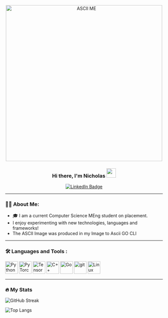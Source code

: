 
<div id="header" align="center">
  
<img src="https://github.com/user-attachments/assets/b6b4fd2d-4e8e-456f-a72b-64901d3e2a86" alt="ASCII ME" height="500"/>

  ### Hi there, I'm Nicholas <img src="https://media.giphy.com/media/hvRJCLFzcasrR4ia7z/giphy.gif" width="30px"/>
  
  <div id="badges">
  <a href="https://www.linkedin.com/in/nicholaslambert03">
      <img src="https://img.shields.io/badge/LinkedIn-blue?style=for-the-badge&logo=linkedin&logoColor=white"         alt="LinkedIn Badge"/>
  </a>
  </div>
  <img src="https://komarev.com/ghpvc/?username=ioNclash&style=flat-square&color=blue" alt=""/>
</div>


 <div id="body">
   
---  

### 👨‍💻 About Me:
<ul> 
  <li>
   🎓 I am a current Computer Science MEng student on placement.  
  </li>
  <li>
    I enjoy experimenting with new technologies, languages and frameworks!   
  </li>
  <li>
    The ASCII Image was produced in my Image to Ascii GO CLI
  </li>
</ul>

---

### :hammer_and_wrench: Languages and Tools :

<img src="https://cdn.jsdelivr.net/gh/devicons/devicon@latest/icons/python/python-original.svg" title = "Python" width="40" height="40"/>
<img src="https://cdn.jsdelivr.net/gh/devicons/devicon@latest/icons/pytorch/pytorch-original.svg" title = "PyTorch" width="40" height="40"/>
<img src="https://cdn.jsdelivr.net/gh/devicons/devicon@latest/icons/tensorflow/tensorflow-original.svg" title="TensorFlow" width = "40" height="40"/>
<img src="https://cdn.jsdelivr.net/gh/devicons/devicon@latest/icons/cplusplus/cplusplus-original.svg" 
title="C++" width = "40" height="40"/>
<img src="https://cdn.jsdelivr.net/gh/devicons/devicon@latest/icons/go/go-original.svg" title="Go" width = "40" height="40"/>
<img src="https://cdn.jsdelivr.net/gh/devicons/devicon@latest/icons/git/git-original.svg" title="git" width = "40" height="40"/>
 <img src="https://cdn.jsdelivr.net/gh/devicons/devicon@latest/icons/linux/linux-original.svg" title="Linux" width = "40" height="40"/>
          
          
                    
          

---
### 🔥 My Stats


![GitHub Streak](http://github-readme-streak-stats.herokuapp.com?user=ioNclash&theme=dark&background=000000)

![Top Langs](https://github-readme-stats.vercel.app/api/top-langs/?username=ioNclash&layout=compact&theme=vision-friendly-dark)

</div>
